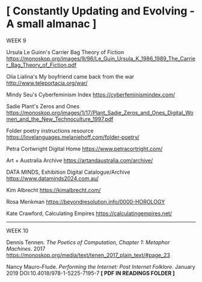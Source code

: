 # [ Constantly Updating and Evolving - A small almanac ]

WEEK 9

Ursula Le Guinn's Carrier Bag Theory of Fiction
https://monoskop.org/images/9/96/Le_Guin_Ursula_K_1986_1989_The_Carrier_Bag_Theory_of_Fiction.pdf

Olia Lialina's My boyfriend came back from the war
http://www.teleportacia.org/war/

Mindy Seu's Cyberfeminism Index
https://cyberfeminismindex.com/

Sadie Plant's Zeros and Ones
https://monoskop.org/images/1/17/Plant_Sadie_Zeros_and_Ones_Digital_Women_and_the_New_Technoculture_1997.pdf

Folder poetry instructions resource
https://lovelanguages.melaniehoff.com/folder-poetry/

Petra Cortwright Digital Home
https://www.petracortright.com/

Art + Australia Archive
https://artandaustralia.com/archive/

DATA MINDS, Exhibition Digital Catalogue/Archive
https://www.dataminds2024.com.au/

Kim Albrecht
https://kimalbrecht.com/

Rosa Menkman
https://beyondresolution.info/0000-HOROLOGY

Kate Crawford, Calculating Empires
https://calculatingempires.net/

----------------------------------------------
WEEK 10

Dennis Tennen. _The Poetics of Computation, Chapter 1: Metaphor Machines_. 2017
https://monoskop.org/media/text/tenen_2017_plain_text/#page_23

Nancy Mauro-Flude. _Performing the Internet: Post Internet Folklore_. January 2019
DOI:10.4018/978-1-5225-7195-7 **[ PDF IN READINGS FOLDER ]**
